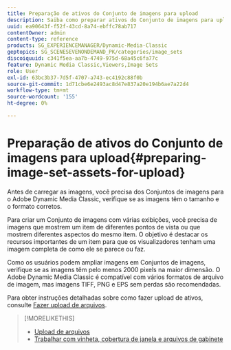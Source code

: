 ```yaml
---
title: Preparação de ativos do Conjunto de imagens para upload
description: Saiba como preparar ativos do Conjunto de imagens para upload.
uuid: ea90643f-f52f-43cd-8a74-ebffc78ab717
contentOwner: admin
content-type: reference
products: SG_EXPERIENCEMANAGER/Dynamic-Media-Classic
geptopics: SG_SCENESEVENONDEMAND_PK/categories/image_sets
discoiquuid: c341f5ea-aa7b-4749-975d-68a45c6fa77c
feature: Dynamic Media Classic,Viewers,Image Sets
role: User
exl-id: 63bc3b37-7d5f-4707-a743-ec4192c88f0b
source-git-commit: 1d71cbe6e2493ac8d47e837a20e194b6ae7a22d4
workflow-type: tm+mt
source-wordcount: '155'
ht-degree: 0%

---
```


# Preparação de ativos do Conjunto de imagens para upload{#preparing-image-set-assets-for-upload}

Antes de carregar as imagens, você precisa dos Conjuntos de imagens para o Adobe Dynamic Media Classic, verifique se as imagens têm o tamanho e o formato corretos.

Para criar um Conjunto de imagens com várias exibições, você precisa de imagens que mostrem um item de diferentes pontos de vista ou que mostrem diferentes aspectos do mesmo item. O objetivo é destacar os recursos importantes de um item para que os visualizadores tenham uma imagem completa de como ele se parece ou faz.

Como os usuários podem ampliar imagens em Conjuntos de imagens, verifique se as imagens têm pelo menos 2000 pixels na maior dimensão. O Adobe Dynamic Media Classic é compatível com vários formatos de arquivo de imagem, mas imagens TIFF, PNG e EPS sem perdas são recomendadas.

Para obter instruções detalhadas sobre como fazer upload de ativos, consulte [Fazer upload de arquivos](uploading-files.md#uploading_files).

>[!MORELIKETHIS]
>
>* [Upload de arquivos](uploading-files.md#uploading_your_files)
>* [Trabalhar com vinheta, cobertura de janela e arquivos de gabinete](vignette-window-covering-cabinet-files.md#working_with_vignette_window_covering_and_cabinet_files)

